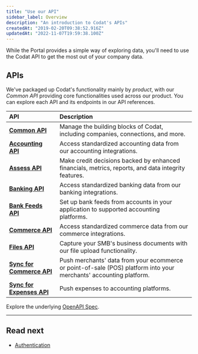 ```yaml
---
title: "Use our API"
sidebar_label: Overview
description: "An introduction to Codat's APIs"
createdAt: "2019-02-20T09:38:52.916Z"
updatedAt: "2022-11-07T19:59:38.100Z"
---
```


While the Portal provides a simple way of exploring data, you'll need to use the Codat API to get the most out of your company data.

## APIs

We've packaged up Codat's functionality mainly by *product*, with our *Common API* providing core functionalities used across our product. You can explore each API and its endpoints in our API references.

| API | Description |
| :- | :- |
| **[Common API](/codat-api)** | Manage the building blocks of Codat, including companies, connections, and more. |
| **[Accounting API](/accounting-api)** | Access standardized accounting data from our accounting integrations. |
| **[Assess API](/assess-api)** | Make credit decisions backed by enhanced financials, metrics, reports, and data integrity features. |
| **[Banking API](/banking-api)** | Access standardized banking data from our banking integrations. |
| **[Bank Feeds API](/bank-feeds-api)** | Set up bank feeds from accounts in your application to supported accounting platforms. |
| **[Commerce API](/commerce-api)** | Access standardized commerce data from our commerce integrations. |
| **[Files API](/files-api)** | Capture your SMB's business documents with our file upload functionality. |
| **[Sync for Commerce API](/accounting-api)** | Push merchants' data from your ecommerce or point-of-sale (POS) platform into your merchants' accounting platform. |
| **[Sync for Expenses API](/sync-for-expenses-api)** | Push expenses to accounting platforms. |

Explore the underlying [OpenAPI Spec](https://github.com/codatio/oas).

---

## Read next

- [Authentication](/using-the-api/authentication)